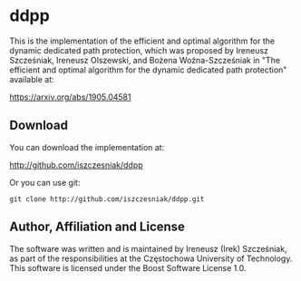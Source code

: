 # ddpp

This is the implementation of the efficient and optimal algorithm for the dynamic dedicated path protection, which was proposed by Ireneusz Szcześniak, Ireneusz Olszewski, and Bożena Woźna-Szcześniak in "The efficient and optimal algorithm for the dynamic dedicated path protection" available at:

<https://arxiv.org/abs/1905.04581>

## Download

You can download the implementation at:

<http://github.com/iszczesniak/ddpp>

Or you can use git:

`git clone http://github.com/iszczesniak/ddpp.git`

## Author, Affiliation and License

The software was written and is maintained by Ireneusz (Irek) Szcześniak, as part of the responsibilities at the Częstochowa University of Technology. This software is licensed under the Boost Software License 1.0.
